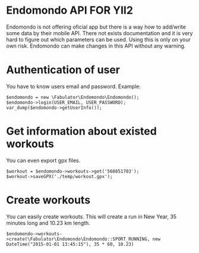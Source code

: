 Endomondo API FOR YII2
============

Endomondo is not offering oficial app but there is a way how to add/write some data by their mobile API. There not exists documentation and it is very hard to figure out which parameters can be used. Using this is only on your own risk. Endomondo can make changes in this API without any warning.

# Authentication of user
You have to know users email and password. Example:
```
$endomondo = new \Fabulator\Endomondo\Endomondo();
$endomondo->login(USER_EMAIL, USER_PASSWORD);
var_dump($endomondo->getUserInfo());
```

# Get information about existed workouts
You can even export gpx files.
```
$workout = $endomondo->workouts->get('560851703');
$workout->saveGPX('./temp/workout.gpx');
```

# Create workouts
You can easily create workouts. This will create a run in New Year, 35 minutes long and 10.23 km length.

```
$endomondo->workouts->create(\Fabulator\Endomondo\Endomondo::SPORT_RUNNING, new DateTime("2015-01-01 13:45:15"), 35 * 60, 10.23)
```